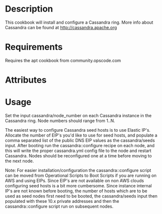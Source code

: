 Description
===========

This cookbook will install and configure a Cassandra ring.
More info about Cassandra can be found at http://cassandra.apache.org

Requirements
============

Requires the apt cookbook from community.opscode.com


Attributes
==========

Usage
=====

Set the input cassandra/node_number on each Cassandra instance in the Cassandra ring. Node numbers should range from 1..N.

The easiest way to configure Cassandra seed hosts is to use Elastic IP's. Allocate the number of EIP's you'd like to use for seed hosts, and populate 
a comma separated list of the public DNS EIP values as the cassandra/seeds input. After booting run the cassandra::configure recipe on each node, 
and this will write the proper cassandra.yml config file to the node and restart Cassandra. Nodes should be reconfigured one at a time before moving to
the next node. 

Note: For easier installation/configuration the cassandra::configure script can be moved from Operational Scripts to Boot Scripts if you are running on AWS and using EIPs. 
Since EIP's are not available on non AWS clouds configuring seed hosts is a bit more cumbersome. Since instance internal IP's are not known before booting, the number of hosts 
which are to be used as seed nodes first need to be booted, the cassandra/seeds input then populated with these 10.x private addresses and then the cassandra::configure script run
on subsequent nodes. 


